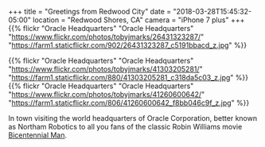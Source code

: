 +++
title = "Greetings from Redwood City"
date = "2018-03-28T15:45:32-05:00"
location = "Redwood Shores, CA"
camera = "iPhone 7 plus"
+++
{{% flickr "Oracle Headquarters"
           "Oracle Headquarters"
           "https://www.flickr.com/photos/tobyjmarks/26431323287/"
           "https://farm1.staticflickr.com/902/26431323287_c5191bbacd_z.jpg" %}}
<!--more-->

{{% flickr "Oracle Headquarters"
           "Oracle Headquarters"
           "https://www.flickr.com/photos/tobyjmarks/41303205281/"
           "https://farm1.staticflickr.com/880/41303205281_c318da5c03_z.jpg" %}}
{{% flickr "Oracle Headquarters"
           "Oracle Headquarters"
           "https://www.flickr.com/photos/tobyjmarks/41260600642/"
           "https://farm1.staticflickr.com/806/41260600642_f8bb046c9f_z.jpg" %}}

In town visiting the world headquarters of Oracle Corporation, better known as Northam Robotics to all you fans of the classic Robin Williams movie [Bicentennial Man](http://www.imdb.com/title/tt0182789/).